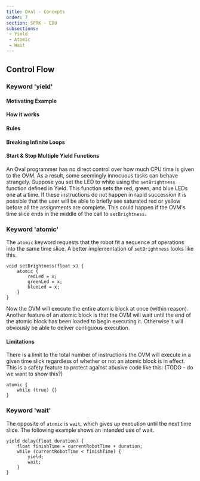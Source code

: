 ```yaml
---
title: Oval - Concepts
order: 7
section: SPRK - EDU
subsections:
 - Yield
 - Atomic
 - Wait
---
```



## Control Flow
### Keyword 'yield'
#### Motivating Example
#### How it works
#### Rules
#### Breaking Infinite Loops
#### Start & Stop Multiple Yield Functions


An Oval programmer has no direct control over how much CPU time is given to the OVM. As a result, some seemingly innocuous tasks can behave strangely. Suppose you set the LED to white using the ```setBrightness``` function defined in Yield.  This function sets the red, green, and blue LEDs one at a time. If these instructions do not happen in rapid succession it is possible that the user will be able to briefly see saturated red or yellow before all the assignments are complete. This could happen if the OVM's time slice ends in the middle of the call to ```setBrightness```.
### Keyword 'atomic'

The ```atomic``` keyword requests that the robot fit a sequence of operations into the same time slice. A better implementation of ```setBrightness``` looks like this.

```
void setBrightness(float x) {
    atomic {
        redLed = x;
        greenLed = x;
        blueLed = x;
    }
}
```

Now the OVM will execute the entire atomic block at once (within reason). Another feature of an atomic block is that the OVM will wait until the end of the atomic block has been loaded to begin executing it. Otherwise it will obviously be able to deliver contiguous execution.

#### Limitations
There is a limit to the total number of instructions the OVM will execute in a given time slick regardless of whether or not an atomic block is in effect. This is a safety feature to protect against abusive code like this:  (TODO - do we want to show this?)

```
atomic {
    while (true) {}
}
```

### Keyword 'wait'
The opposite of ```atomic``` is ```wait```, which gives up execution until the next time slice. The following example shows an intended use of wait.

```
yield delay(float duration) {
    float finishTime = currentRobotTime + duration;
    while (currentRobotTime < finishTime) {
        yield;
        wait;
    }
}
```